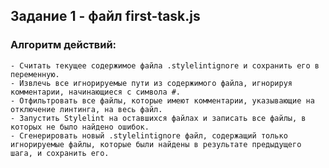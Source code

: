 ## Задание 1 - файл first-task.js

### Алгоритм действий:

    - Считать текущее содержимое файла .stylelintignore и сохранить его в переменную.
    - Извлечь все игнорируемые пути из содержимого файла, игнорируя комментарии, начинающиеся с символа #.
    - Отфильтровать все файлы, которые имеют комментарии, указывающие на отключение линтинга, на весь файл.
    - Запустить Stylelint на оставшихся файлах и записать все файлы, в которых не было найдено ошибок.
    - Сгенерировать новый .stylelintignore файл, содержащий только игнорируемые файлы, которые были найдены в результате предыдущего шага, и сохранить его.
